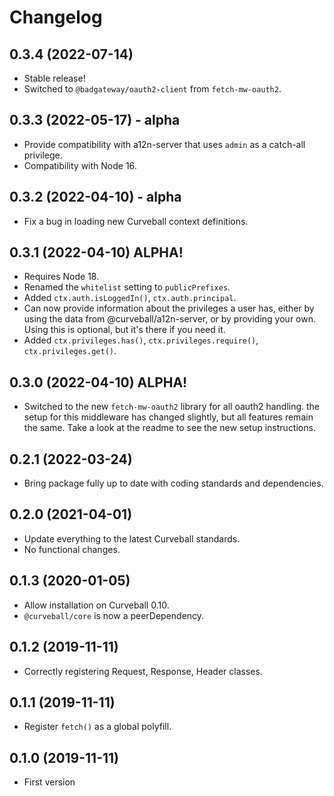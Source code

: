 Changelog
=========

0.3.4 (2022-07-14)
------------------

* Stable release!
* Switched to `@badgateway/oauth2-client` from `fetch-mw-oauth2`.


0.3.3 (2022-05-17) - alpha
--------------------------

* Provide compatibility with a12n-server that uses `admin` as a catch-all
  privilege.
* Compatibility with Node 16.


0.3.2 (2022-04-10) - alpha
--------------------------

* Fix a bug in loading new Curveball context definitions.


0.3.1 (2022-04-10) ALPHA!
-------------------------

* Requires Node 18.
* Renamed the `whitelist` setting to `publicPrefixes`.
* Added `ctx.auth.isLoggedIn()`, `ctx.auth.principal`.
* Can now provide information about the privileges a user has, either by
  using the data from @curveball/a12n-server, or by providing your own.
  Using this is optional, but it's there if you need it.
* Added `ctx.privileges.has()`, `ctx.privileges.require()`,
  `ctx.privileges.get()`.



0.3.0 (2022-04-10) ALPHA!
-------------------------

* Switched to the new `fetch-mw-oauth2` library for all oauth2 handling.
  the setup for this middleware has changed slightly, but all features
  remain the same. Take a look at the readme to see the new setup
  instructions.


0.2.1 (2022-03-24)
------------------

* Bring package fully up to date with coding standards and dependencies.


0.2.0 (2021-04-01)
------------------

* Update everything to the latest Curveball standards.
* No functional changes.


0.1.3 (2020-01-05)
------------------

*  Allow installation on Curveball 0.10.
* `@curveball/core` is now a peerDependency.

0.1.2 (2019-11-11)
------------------

* Correctly registering Request, Response, Header classes.


0.1.1 (2019-11-11)
------------------

* Register `fetch()` as a global polyfill.


0.1.0 (2019-11-11)
------------------

* First version

